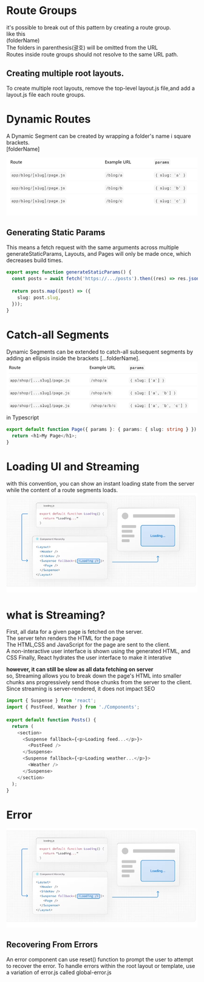# Route Groups
it's possible to break out of this pattern by creating a route group.<br/>
like this<br/>
(folderName)<br/>
The folders in parenthesis(괄호) will be omitted from the URL <br/>
Routes inside route groups should not resolve to the same URL path.


## Creating multiple root layouts.
To create multiple root layouts, remove the top-level layout.js file,and add a layout.js file each route groups.

# Dynamic Routes
A Dynamic Segment can be created by wrapping a folder's name i square brackets.<br/>
[folderName]

![slug](/image/image6.jpg)

## Generating Static Params
This means a fetch request with the same arguments across multiple generateStaticParams, Layouts, and Pages will only be made once, which decreases build times.
```typescript
export async function generateStaticParams() {
  const posts = await fetch('https://.../posts').then((res) => res.json());
 
  return posts.map((post) => ({
    slug: post.slug,
  }));
}
```
# Catch-all Segments
Dynamic Segments can be extended to catch-all subsequent segments by adding an ellipsis inside the brackets [...folderName].
![](/image/image7.jpg)
in Typescript
```typescript
export default function Page({ params }: { params: { slug: string } }) {
  return <h1>My Page</h1>;
}
```

# Loading UI and Streaming
with this convention, you can show an instant loading state from the server while the content of a route segments loads.
![](/image/image8.jpg)


# what is Streaming? 
First, all data for a given page is fetched on the server.<br/>
The server tehn renders the HTML for the page<br/>
The HTML,CSS and JavaScript for the page are sent to the client.<br/>
A non-interactive user interface is shown using the generated HTML, and CSS
Finally, React hydrates the user interface to make it interative<br/>

**however, it can still be slow as all data fetching on server**<br/>
so, Streaming allows you to break down the page's HTML into smaller chunks ans progressively send those chunks from the server to the client.<br/>
Since streaming is server-rendered, it does not impact SEO
```typescript
import { Suspense } from 'react';
import { PostFeed, Weather } from './Components';
 
export default function Posts() {
  return (
    <section>
      <Suspense fallback={<p>Loading feed...</p>}>
        <PostFeed />
      </Suspense>
      <Suspense fallback={<p>Loading weather...</p>}>
        <Weather />
      </Suspense>
    </section>
  );
}
```

# Error
![](/image/image8.jpg)
## Recovering From Errors
An error component can use reset() function to prompt the user to attempt to recover the error.
To handle errors within the root layout or template, use a variation of error.js called global-error.js


